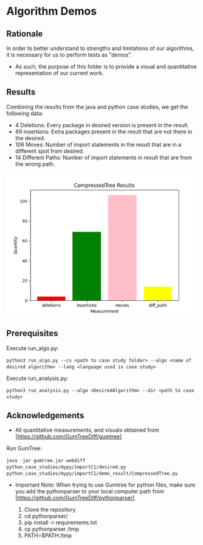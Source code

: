 # Algorithm Demos

## Rationale

In order to better understand to strengths and limitations of our algorithms, it is necessary for us to perform tests as "demos". 
* As such, the purpose of this folder is to provide a visual and quantitative representation of our current work. 


## Results

Combining the results from the java and python case studies, we get the following data:
* 4 Deletions: Every package in desired version is present in the result.
* 69 insertions: Extra packages present in the result that are not there in the desired.
* 106 Moves: Number of import statements in the result that are in a different spot from desired.
* 14 Different Paths: Number of import statements in result that are from the wrong path.

![My Image](images/CompressedTree.png)

## Prerequisites

Execute run_algo.py:

`python3 run_algo.py --cs <path to case study folder> --algo <name of desired algorithm> --lang <language used in case study>`

Execute run_analysis.py:

`python3 run_analysis.py --algo <DesiredAlgorithm> --dir <path to case study>`

## Acknowledgements

* All quantitative measurements, and visuals obtained from [https://github.com/GumTreeDiff/gumtree]

Run GumTree:

`java -jar gumtree.jar webdiff python_case_studies/mypy/importC1/desired.py python_case_studies/mypy/importC1/demo_result/CompressedTree.py`

* Important Note: When trying to use Gumtree for python files, make sure you add the pythonparser to your local computer path from [https://github.com/GumTreeDiff/pythonparser]

    1. Clone the repository
    2. cd pythonparser/
    3. pip install -r requirements.txt
    4. cp pythonparser /tmp
    5. PATH=$PATH:/tmp

